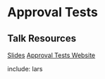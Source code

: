 # Approval Tests

## Talk Resources
[Slides](https://github.com/LarsEckart/talks/blob/main/slides/ApprovalsBudapest.pdf)
[Approval Tests Website](https://approvaltests.com/)


include: lars


